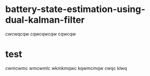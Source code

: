 # battery-state-estimation-using-dual-kalman-filter
cwcwqcqw
cqwcqwcqw
cqwcqw
# test
cwmcwmc
wmcwmlc
wkmkmqwc
kqwmcmqw
cwqc klwq
